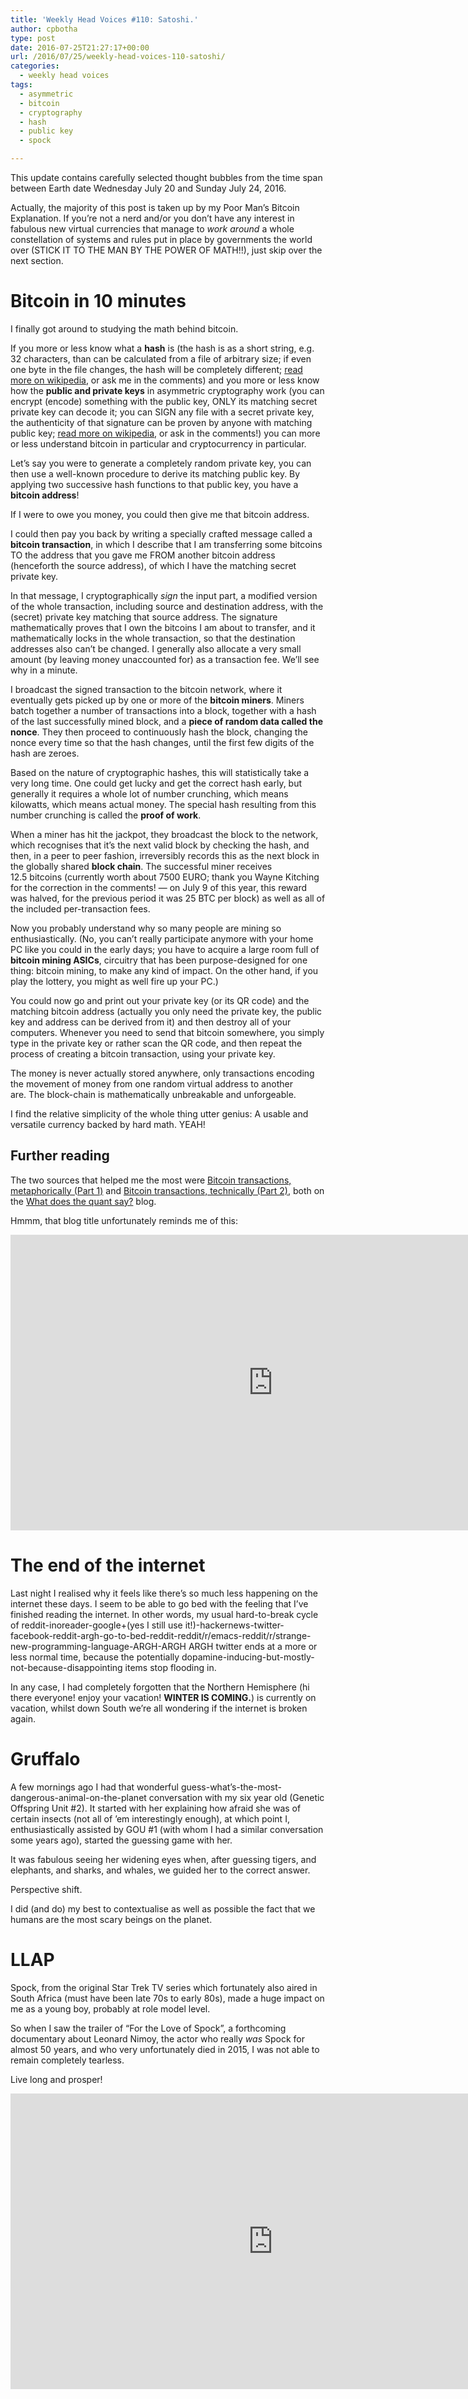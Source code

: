 ```yaml
---
title: 'Weekly Head Voices #110: Satoshi.'
author: cpbotha
type: post
date: 2016-07-25T21:27:17+00:00
url: /2016/07/25/weekly-head-voices-110-satoshi/
categories:
  - weekly head voices
tags:
  - asymmetric
  - bitcoin
  - cryptography
  - hash
  - public key
  - spock

---
```

This update contains carefully selected thought bubbles from the time span between Earth date Wednesday July 20 and Sunday July 24, 2016.

Actually, the majority of this post is taken up by my Poor Man’s Bitcoin Explanation. If you’re not a nerd and/or you don’t have any interest in fabulous new virtual currencies that manage to _work around_ a whole constellation of systems and rules put in place by governments the world over (STICK IT TO THE MAN BY THE POWER OF MATH!!), just skip over the next section.

# Bitcoin in 10 minutes

I finally got around to studying the math behind bitcoin.

If you more or less know what a **hash** is (the hash is as a short string, e.g. 32 characters, than can be calculated from a file of arbitrary size; if even one byte in the file changes, the hash will be completely different; [read more on wikipedia][1], or ask me in the comments) and you more or less know how the **public and private keys** in asymmetric cryptography work (you can encrypt (encode) something with the public key, ONLY its matching secret private key can decode it; you can SIGN any file with a secret private key, the authenticity of that signature can be proven by anyone with matching public key; [read more on wikipedia][2], or ask in the comments!) you can more or less understand bitcoin in particular and cryptocurrency in particular.

Let’s say you were to generate a completely random private key, you can then use a well-known procedure to derive its matching public key. By applying two successive hash functions to that public key, you have a **bitcoin address**!

If I were to owe you money, you could then give me that bitcoin address.

I could then pay you back by writing a specially crafted message called a **bitcoin transaction**, in which I describe that I am transferring some bitcoins TO the address that you gave me FROM another bitcoin address (henceforth the source address), of which I have the matching secret private key.

In that message, I cryptographically _sign_ the input part, a modified version of the whole transaction, including source and destination address, with the (secret) private key matching that source address. The signature mathematically proves that I own the bitcoins I am about to transfer, and it mathematically locks in the whole transaction, so that the destination addresses also can’t be changed. I generally also allocate a very small amount (by leaving money unaccounted for) as a transaction fee. We’ll see why in a minute.

I broadcast the signed transaction to the bitcoin network, where it eventually gets picked up by one or more of the **bitcoin miners**. Miners batch together a number of transactions into a block, together with a hash of the last successfully mined block, and a **piece of random data called the nonce**. They then proceed to continuously hash the block, changing the nonce every time so that the hash changes, until the first few digits of the hash are zeroes.

Based on the nature of cryptographic hashes, this will statistically take a very long time. One could get lucky and get the correct hash early, but generally it requires a whole lot of number crunching, which means kilowatts, which means actual money. The special hash resulting from this number crunching is called the **proof of work**.

When a miner has hit the jackpot, they broadcast the block to the network, which recognises that it’s the next valid block by checking the hash, and then, in a peer to peer fashion, irreversibly records this as the next block in the globally shared **block chain**. The successful miner receives 12.5 bitcoins (currently worth about 7500 EURO; thank you Wayne Kitching for the correction in the comments! — on July 9 of this year, this reward was halved, for the previous period it was 25 BTC per block) as well as all of the included per-transaction fees.

Now you probably understand why so many people are mining so enthusiastically. (No, you can’t really participate anymore with your home PC like you could in the early days; you have to acquire a large room full of **bitcoin mining ASICs**, circuitry that has been purpose-designed for one thing: bitcoin mining, to make any kind of impact. On the other hand, if you play the lottery, you might as well fire up your PC.)

You could now go and print out your private key (or its QR code) and the matching bitcoin address (actually you only need the private key, the public key and address can be derived from it) and then destroy all of your computers. Whenever you need to send that bitcoin somewhere, you simply type in the private key or rather scan the QR code, and then repeat the process of creating a bitcoin transaction, using your private key.

The money is never actually stored anywhere, only transactions encoding the movement of money from one random virtual address to another are. The block-chain is mathematically unbreakable and unforgeable.

I find the relative simplicity of the whole thing utter genius: A usable and versatile currency backed by hard math. YEAH!

## Further reading

The two sources that helped me the most were [Bitcoin transactions, metaphorically (Part 1)][3] and [Bitcoin transactions, technically (Part 2)][4], both on the [What does the quant say?][5] blog.

Hmmm, that blog title unfortunately reminds me of this:

<div class="jetpack-video-wrapper">
<span class="embed-youtube" style="text-align:center; display: block;"><iframe allowfullscreen="true" class="youtube-player" height="473" src="https://www.youtube.com/embed/jofNR_WkoCE?version=3&amp;rel=1&amp;fs=1&amp;autohide=2&amp;showsearch=0&amp;showinfo=1&amp;iv_load_policy=1&amp;wmode=transparent" style="border:0;" type="text/html" width="840"></iframe></span>
</div>

# The end of the internet

Last night I realised why it feels like there’s so much less happening on the internet these days. I seem to be able to go bed with the feeling that I’ve finished reading the internet. In other words, my usual hard-to-break cycle of reddit-inoreader-google+(yes I still use it!)-hackernews-twitter-facebook-reddit-argh-go-to-bed-reddit-reddit/r/emacs-reddit/r/strange-new-programming-language-ARGH-ARGH ARGH twitter ends at a more or less normal time, because the potentially dopamine-inducing-but-mostly-not-because-disappointing items stop flooding in.

In any case, I had completely forgotten that the Northern Hemisphere (hi there everyone! enjoy your vacation! **WINTER IS COMING.**) is currently on vacation, whilst down South we’re all wondering if the internet is broken again.

# Gruffalo

A few mornings ago I had that wonderful guess-what’s-the-most-dangerous-animal-on-the-planet conversation with my six year old (Genetic Offspring Unit #2). It started with her explaining how afraid she was of certain insects (not all of ’em interestingly enough), at which point I, enthusiastically assisted by GOU #1 (with whom I had a similar conversation some years ago), started the guessing game with her.

It was fabulous seeing her widening eyes when, after guessing tigers, and elephants, and sharks, and whales, we guided her to the correct answer.

Perspective shift.

I did (and do) my best to contextualise as well as possible the fact that we humans are the most scary beings on the planet.

# LLAP

Spock, from the original Star Trek TV series which fortunately also aired in South Africa (must have been late 70s to early 80s), made a huge impact on me as a young boy, probably at role model level.

So when I saw the trailer of “For the Love of Spock”, a forthcoming documentary about Leonard Nimoy, the actor who really _was_ Spock for almost 50 years, and who very unfortunately died in 2015, I was not able to remain completely tearless.

Live long and prosper!

<div class="jetpack-video-wrapper">
<span class="embed-youtube" style="text-align:center; display: block;"><iframe allowfullscreen="true" class="youtube-player" height="473" src="https://www.youtube.com/embed/sZcIWWjLVZ8?version=3&amp;rel=1&amp;fs=1&amp;autohide=2&amp;showsearch=0&amp;showinfo=1&amp;iv_load_policy=1&amp;wmode=transparent" style="border:0;" type="text/html" width="840"></iframe></span>
</div>

 [1]: https://en.wikipedia.org/wiki/Cryptographic_hash_function
 [2]: https://en.wikipedia.org/wiki/Public-key_cryptography
 [3]: http://whatdoesthequantsay.com/2014/03/29/bitcoin-transactions-metaphorically/
 [4]: http://whatdoesthequantsay.com/2014/05/04/bitcoin-transactions-technically-part-2/
 [5]: http://whatdoesthequantsay.com/
